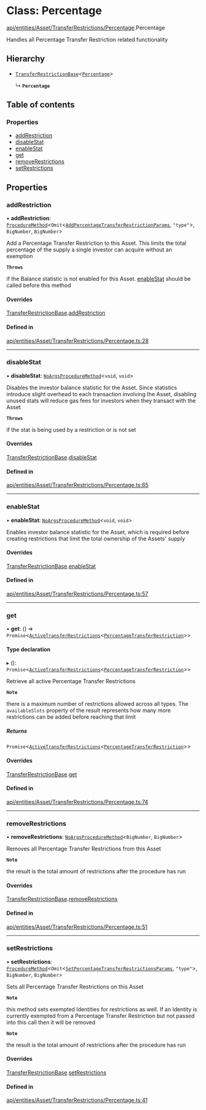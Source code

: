 # Class: Percentage

[api/entities/Asset/TransferRestrictions/Percentage](../wiki/api.entities.Asset.TransferRestrictions.Percentage).Percentage

Handles all Percentage Transfer Restriction related functionality

## Hierarchy

- [`TransferRestrictionBase`](../wiki/api.entities.Asset.TransferRestrictions.TransferRestrictionBase.TransferRestrictionBase)<[`Percentage`](../wiki/types.TransferRestrictionType#percentage)\>

  ↳ **`Percentage`**

## Table of contents

### Properties

- [addRestriction](../wiki/api.entities.Asset.TransferRestrictions.Percentage.Percentage#addrestriction)
- [disableStat](../wiki/api.entities.Asset.TransferRestrictions.Percentage.Percentage#disablestat)
- [enableStat](../wiki/api.entities.Asset.TransferRestrictions.Percentage.Percentage#enablestat)
- [get](../wiki/api.entities.Asset.TransferRestrictions.Percentage.Percentage#get)
- [removeRestrictions](../wiki/api.entities.Asset.TransferRestrictions.Percentage.Percentage#removerestrictions)
- [setRestrictions](../wiki/api.entities.Asset.TransferRestrictions.Percentage.Percentage#setrestrictions)

## Properties

### addRestriction

• **addRestriction**: [`ProcedureMethod`](../wiki/types.ProcedureMethod)<`Omit`<[`AddPercentageTransferRestrictionParams`](../wiki/api.procedures.types#addpercentagetransferrestrictionparams), ``"type"``\>, `BigNumber`, `BigNumber`\>

Add a Percentage Transfer Restriction to this Asset. This limits the total percentage of the supply
a single investor can acquire without an exemption

**`Throws`**

 if the Balance statistic is not enabled for this Asset. [enableStat](../wiki/api.entities.Asset.TransferRestrictions.Percentage.Percentage#enablestat) should be called before this method

#### Overrides

[TransferRestrictionBase](../wiki/api.entities.Asset.TransferRestrictions.TransferRestrictionBase.TransferRestrictionBase).[addRestriction](../wiki/api.entities.Asset.TransferRestrictions.TransferRestrictionBase.TransferRestrictionBase#addrestriction)

#### Defined in

[api/entities/Asset/TransferRestrictions/Percentage.ts:28](https://github.com/PolymeshAssociation/polymesh-sdk/blob/07a4c5b0/src/api/entities/Asset/TransferRestrictions/Percentage.ts#L28)

___

### disableStat

• **disableStat**: [`NoArgsProcedureMethod`](../wiki/types.NoArgsProcedureMethod)<`void`, `void`\>

Disables the investor balance statistic for the Asset. Since statistics introduce slight overhead to each transaction
involving the Asset, disabling unused stats will reduce gas fees for investors when they transact with the Asset

**`Throws`**

 if the stat is being used by a restriction or is not set

#### Overrides

[TransferRestrictionBase](../wiki/api.entities.Asset.TransferRestrictions.TransferRestrictionBase.TransferRestrictionBase).[disableStat](../wiki/api.entities.Asset.TransferRestrictions.TransferRestrictionBase.TransferRestrictionBase#disablestat)

#### Defined in

[api/entities/Asset/TransferRestrictions/Percentage.ts:65](https://github.com/PolymeshAssociation/polymesh-sdk/blob/07a4c5b0/src/api/entities/Asset/TransferRestrictions/Percentage.ts#L65)

___

### enableStat

• **enableStat**: [`NoArgsProcedureMethod`](../wiki/types.NoArgsProcedureMethod)<`void`, `void`\>

Enables investor balance statistic for the Asset, which is required before creating restrictions
that limit the total ownership of the Assets' supply

#### Overrides

[TransferRestrictionBase](../wiki/api.entities.Asset.TransferRestrictions.TransferRestrictionBase.TransferRestrictionBase).[enableStat](../wiki/api.entities.Asset.TransferRestrictions.TransferRestrictionBase.TransferRestrictionBase#enablestat)

#### Defined in

[api/entities/Asset/TransferRestrictions/Percentage.ts:57](https://github.com/PolymeshAssociation/polymesh-sdk/blob/07a4c5b0/src/api/entities/Asset/TransferRestrictions/Percentage.ts#L57)

___

### get

• **get**: () => `Promise`<[`ActiveTransferRestrictions`](../wiki/types.ActiveTransferRestrictions)<[`PercentageTransferRestriction`](../wiki/types.PercentageTransferRestriction)\>\>

#### Type declaration

▸ (): `Promise`<[`ActiveTransferRestrictions`](../wiki/types.ActiveTransferRestrictions)<[`PercentageTransferRestriction`](../wiki/types.PercentageTransferRestriction)\>\>

Retrieve all active Percentage Transfer Restrictions

**`Note`**

 there is a maximum number of restrictions allowed across all types.
  The `availableSlots` property of the result represents how many more restrictions can be added
  before reaching that limit

##### Returns

`Promise`<[`ActiveTransferRestrictions`](../wiki/types.ActiveTransferRestrictions)<[`PercentageTransferRestriction`](../wiki/types.PercentageTransferRestriction)\>\>

#### Overrides

[TransferRestrictionBase](../wiki/api.entities.Asset.TransferRestrictions.TransferRestrictionBase.TransferRestrictionBase).[get](../wiki/api.entities.Asset.TransferRestrictions.TransferRestrictionBase.TransferRestrictionBase#get)

#### Defined in

[api/entities/Asset/TransferRestrictions/Percentage.ts:74](https://github.com/PolymeshAssociation/polymesh-sdk/blob/07a4c5b0/src/api/entities/Asset/TransferRestrictions/Percentage.ts#L74)

___

### removeRestrictions

• **removeRestrictions**: [`NoArgsProcedureMethod`](../wiki/types.NoArgsProcedureMethod)<`BigNumber`, `BigNumber`\>

Removes all Percentage Transfer Restrictions from this Asset

**`Note`**

 the result is the total amount of restrictions after the procedure has run

#### Overrides

[TransferRestrictionBase](../wiki/api.entities.Asset.TransferRestrictions.TransferRestrictionBase.TransferRestrictionBase).[removeRestrictions](../wiki/api.entities.Asset.TransferRestrictions.TransferRestrictionBase.TransferRestrictionBase#removerestrictions)

#### Defined in

[api/entities/Asset/TransferRestrictions/Percentage.ts:51](https://github.com/PolymeshAssociation/polymesh-sdk/blob/07a4c5b0/src/api/entities/Asset/TransferRestrictions/Percentage.ts#L51)

___

### setRestrictions

• **setRestrictions**: [`ProcedureMethod`](../wiki/types.ProcedureMethod)<`Omit`<[`SetPercentageTransferRestrictionsParams`](../wiki/api.procedures.types.SetPercentageTransferRestrictionsParams), ``"type"``\>, `BigNumber`, `BigNumber`\>

Sets all Percentage Transfer Restrictions on this Asset

**`Note`**

 this method sets exempted Identities for restrictions as well. If an Identity is currently exempted from a Percentage Transfer Restriction
but not passed into this call then it will be removed

**`Note`**

 the result is the total amount of restrictions after the procedure has run

#### Overrides

[TransferRestrictionBase](../wiki/api.entities.Asset.TransferRestrictions.TransferRestrictionBase.TransferRestrictionBase).[setRestrictions](../wiki/api.entities.Asset.TransferRestrictions.TransferRestrictionBase.TransferRestrictionBase#setrestrictions)

#### Defined in

[api/entities/Asset/TransferRestrictions/Percentage.ts:41](https://github.com/PolymeshAssociation/polymesh-sdk/blob/07a4c5b0/src/api/entities/Asset/TransferRestrictions/Percentage.ts#L41)
